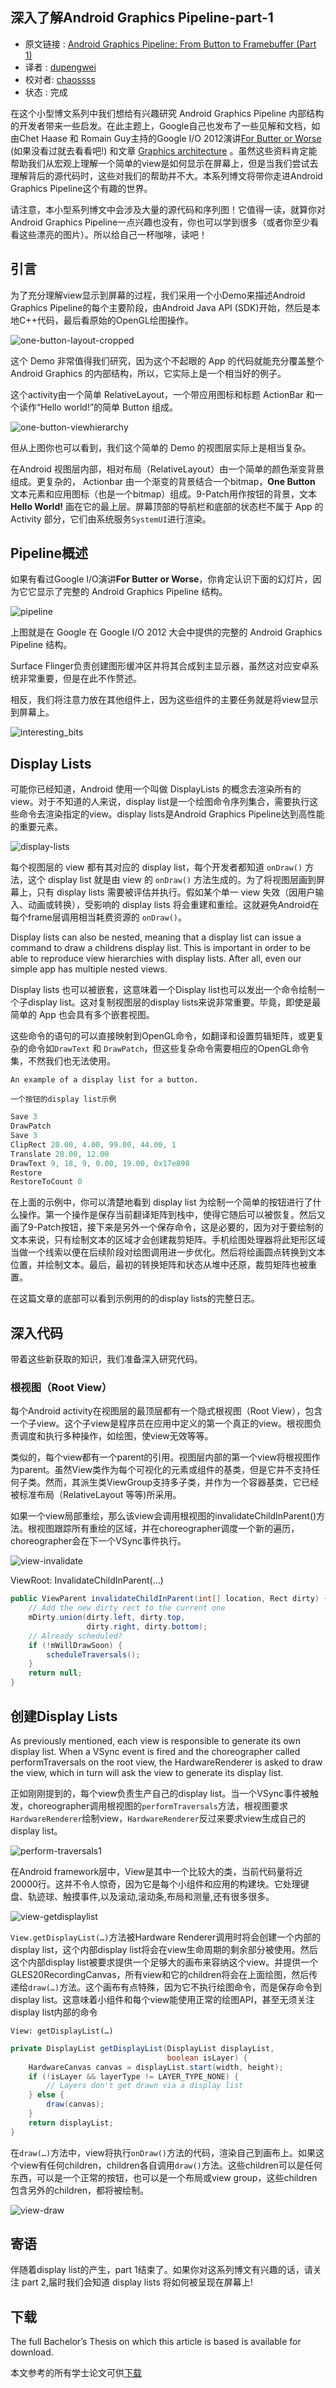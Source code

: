 深入了解Android Graphics Pipeline-part-1
---


* 原文链接 : [Android Graphics Pipeline: From Button to Framebuffer (Part 1)](https://blog.inovex.de/android-graphics-pipeline-from-button-to-framebuffer-part-1/)
* 译者 : [dupengwei](https://github.com/dupengwei) 
* 校对者: [chaossss](https://github.com/chaossss)   
* 状态 :  完成 



在这个小型博文系列中我们想给有兴趣研究 Android Graphics Pipeline 内部结构的开发者带来一些启发。在此主题上，Google自己也发布了一些见解和文档，如由Chet Haase 和 Romain Guy主持的Google I/O 2012演讲[For Butter or Worse](https://www.youtube.com/watch?v=Q8m9sHdyXnE) (如果没看过就去看看吧!) 和文章 [Graphics architecture](http://source.android.com/devices/graphics/architecture.html) 。虽然这些资料肯定能帮助我们从宏观上理解一个简单的view是如何显示在屏幕上，但是当我们尝试去理解背后的源代码时，这些对我们的帮助并不大。本系列博文将带你走进Android Graphics Pipeline这个有趣的世界。

请注意，本小型系列博文中会涉及大量的源代码和序列图！它值得一读，就算你对Android Graphics Pipeline一点兴趣也没有，你也可以学到很多（或者你至少看看这些漂亮的图片）。所以给自己一杯咖啡，读吧！

## 引言

为了充分理解view显示到屏幕的过程，我们采用一个小Demo来描述Android Graphics Pipeline的每个主要阶段，由Android Java API (SDK)开始，然后是本地C++代码，最后看原始的OpenGL绘图操作。


![one-button-layout-cropped](http://img.my.csdn.net/uploads/201504/09/1428538541_6558.png)

这个 Demo 非常值得我们研究，因为这个不起眼的 App 的代码就能充分覆盖整个 Android Graphics 的内部结构，所以，它实际上是一个相当好的例子。

这个activity由一个简单 RelativeLayout，一个带应用图标和标题 ActionBar 和一个读作“Hello world!”的简单 Button 组成。

![one-button-viewhierarchy](http://img.my.csdn.net/uploads/201504/09/1428538541_8737.png)

但从上图你也可以看到，我们这个简单的 Demo 的视图层实际上是相当复杂。

在Android 视图层内部，相对布局（RelativeLayout）由一个简单的颜色渐变背景组成。更复杂的， Actionbar 由一个渐变的背景结合一个bitmap，**One Button** 文本元素和应用图标（也是一个bitmap）组成。9-Patch用作按钮的背景，文本 **Hello World!** 画在它的最上层。屏幕顶部的导航栏和底部的状态栏不属于 App 的 Activity 部分，它们由系统服务`SystemUI`进行渲染。

## Pipeline概述

如果有看过Google I/O演讲**For Butter or Worse**，你肯定认识下面的幻灯片，因为它它显示了完整的 Android Graphics Pipeline 结构。

![pipeline](http://img.my.csdn.net/uploads/201504/09/1428538607_4861.png)

上图就是在 Google 在 Google I/O 2012 大会中提供的完整的 Android Graphics Pipeline 结构。

Surface Flinger负责创建图形缓冲区并将其合成到主显示器，虽然这对应安卓系统非常重要，但是在此不作赘述。

相反，我们将注意力放在其他组件上，因为这些组件的主要任务就是将view显示到屏幕上。

![interesting_bits](http://img.my.csdn.net/uploads/201504/09/1428538541_4202.png)

## Display Lists

可能你已经知道，Android 使用一个叫做 DisplayLists 的概念去渲染所有的view。对于不知道的人来说，display list是一个绘图命令序列集合，需要执行这些命令去渲染指定的view。display lists是Android Graphics Pipeline达到高性能的重要元素。


![display-lists](http://img.my.csdn.net/uploads/201504/09/1428538540_9146.png)

每个视图层的 view 都有其对应的 display list，每个开发者都知道 `onDraw()` 方法，这个 display list 就是由 view 的 `onDraw()` 方法生成的。为了将视图层画到屏幕上，只有 display lists 需要被评估并执行。假如某个单一 view 失效（因用户输入、动画或转换），受影响的 display lists 将会重建和重绘。这就避免Android在每个frame层调用相当耗费资源的 `onDraw()`。

Display lists can also be nested, meaning that a display list can issue a command to draw a childrens display list. This is important in order to be able to reproduce view hierarchies with display lists. After all, even our simple app has multiple nested views.

Display lists 也可以被嵌套，这意味着一个Display list也可以发出一个命令绘制一个子display list。这对复制视图层的display lists来说非常重要。毕竟，即使是最简单的 App 也会具有多个嵌套视图。

这些命令的语句的可以直接映射到OpenGL命令，如翻译和设置剪辑矩阵，或更复杂的命令如`DrawText` 和 `DrawPatch`，但这些复杂命令需要相应的OpenGL命令集，不然我们也无法使用。

`An example of a display list for a button.`

`一个按钮的display list示例`

```java
Save 3
DrawPatch
Save 3
ClipRect 20.00, 4.00, 99.00, 44.00, 1
Translate 20.00, 12.00
DrawText 9, 18, 9, 0.00, 19.00, 0x17e898
Restore
RestoreToCount 0
```

在上面的示例中，你可以清楚地看到 display list 为绘制一个简单的按钮进行了什么操作。第一个操作是保存当前翻译矩阵到栈中，使得它随后可以被恢复。然后又画了9-Patch按钮，接下来是另外一个保存命令，这是必要的，因为对于要绘制的文本来说，只有绘制文本的区域才会创建裁剪矩阵。手机绘图处理器将此矩形区域当做一个线索以便在后续阶段对绘图调用进一步优化。然后将绘画圆点转换到文本位置，并绘制文本。最后，最初的转换矩阵和状态从堆中还原，裁剪矩阵也被重置。

在这篇文章的底部可以看到示例用的的display lists的完整日志。

## 深入代码

带着这些新获取的知识，我们准备深入研究代码。

### 根视图（Root View）

每个Android activity在视图层的最顶层都有一个隐式根视图（Root View），包含一个子view。这个子view是程序员在应用中定义的第一个真正的view。根视图负责调度和执行多种操作，如绘图，使view无效等等。

类似的，每个view都有一个parent的引用。视图层内部的第一个view将根视图作为parent。虽然View类作为每个可视化的元素或组件的基类，但是它并不支持任何子类。然而，其派生类ViewGroup支持多子类，并作为一个容器基类，它已经被标准布局（RelativeLayout 等等)所采用。

如果一个view局部重绘，那么该view会调用根视图的invalidateChildInParent()方法。根视图跟踪所有重绘的区域，并在choreographer调度一个新的遍历，choreographer会在下一个VSync事件执行。

![view-invalidate](http://img.my.csdn.net/uploads/201504/09/1428538608_9350.png)

ViewRoot: InvalidateChildInParent(…)

```java
public ViewParent invalidateChildInParent(int[] location, Rect dirty) {
    // Add the new dirty rect to the current one
    mDirty.union(dirty.left, dirty.top, 
                 dirty.right, dirty.bottom);
    // Already scheduled?
    if (!mWillDrawSoon) {
        scheduleTraversals();
    }
    return null;
}
```

## 创建Display Lists

As previously mentioned, each view is responsible to generate its own display list. When a VSync event is fired and the choreographer called performTraversals on the root view, the  HardwareRenderer is asked to draw the view, which in turn will ask the view to generate its display list.

正如刚刚提到的，每个view负责生产自己的display list。当一个VSync事件被触发，choreographer调用根视图的`performTraversals`方法，根视图要求`HardwareRenderer`绘制view，`HardwareRenderer`反过来要求view生成自己的display list。

![perform-traversals1](http://img.my.csdn.net/uploads/201504/09/1428538542_9748.png)

在Android framework层中，View是其中一个比较大的类，当前代码量将近20000行。这并不令人惊奇，因为它是每个小组件和应用的构建块。它处理键盘、轨迹球、触摸事件,以及滚动,滚动条,布局和测量,还有很多很多。

![view-getdisplaylist](http://img.my.csdn.net/uploads/201504/09/1428538608_4788.png)

`View.getDisplayList(…)`方法被Hardware Renderer调用时将会创建一个内部的display list，这个内部display list将会在view生命周期的剩余部分被使用。然后这个内部display list被要求提供一个足够大的画布来容纳这个view。并提供一个GLES20RecordingCanvas，所有view和它的children将会在上面绘图，然后传递给`draw(…)`方法。这个画布有点特殊，因为它不执行绘图命令，而是保存命令到display list。这意味着小组件和每个view能使用正常的绘图API，甚至无须关注display list内部的命令

`View: getDisplayList(…)`
```java
private DisplayList getDisplayList(DisplayList displayList, 
                                   boolean isLayer) {
    HardwareCanvas canvas = displayList.start(width, height);
    if (!isLayer && layerType != LAYER_TYPE_NONE) {
        // Layers don't get drawn via a display list
    } else {
        draw(canvas);
    }
    return displayList;
}
```

在`draw(…)`方法中，view将执行`onDraw()`方法的代码，渲染自己到画布上。如果这个view有任何children，children各自调用`draw()`方法。这些children可以是任何东西，可以是一个正常的按钮，也可以是一个布局或view group，这些children包含另外的children，都将被绘制。

![view-draw](http://img.my.csdn.net/uploads/201504/09/1428538608_8013.png)

## 寄语

伴随着display list的产生，part 1结束了。如果你对这系列博文有兴趣的话，请关注 part 2,届时我们会知道 display lists 将如何被呈现在屏幕上!

## 下载

The full Bachelor’s Thesis on which this article is based is available for download.

本文参考的所有学士论文可供[下载](http://mathias-garbe.de/files/introduction-android-graphics.pdf)





